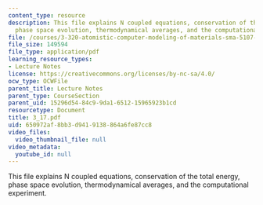 ```yaml
---
content_type: resource
description: This file explains N coupled equations, conservation of the total energy,
  phase space evolution, thermodynamical averages, and the computational experiment.
file: /courses/3-320-atomistic-computer-modeling-of-materials-sma-5107-spring-2005/650972af8bb3d9419138864a6fe87cc8_3_17.pdf
file_size: 149594
file_type: application/pdf
learning_resource_types:
- Lecture Notes
license: https://creativecommons.org/licenses/by-nc-sa/4.0/
ocw_type: OCWFile
parent_title: Lecture Notes
parent_type: CourseSection
parent_uid: 15296d54-84c9-9da1-6512-15965923b1cd
resourcetype: Document
title: 3_17.pdf
uid: 650972af-8bb3-d941-9138-864a6fe87cc8
video_files:
  video_thumbnail_file: null
video_metadata:
  youtube_id: null
---
```

This file explains N coupled equations, conservation of the total energy, phase space evolution, thermodynamical averages, and the computational experiment.